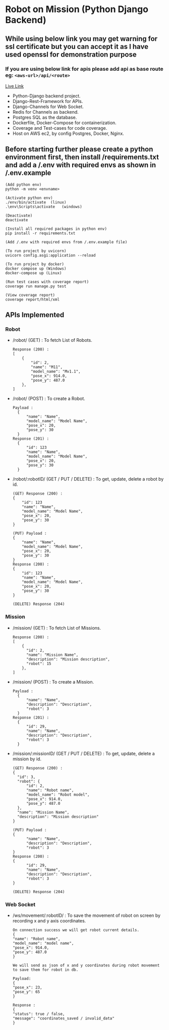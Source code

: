 # Robot on Mission (Python Django Backend)

## While using below link you may get warning for ssl certificate but you can accept it as I have used openssl for demonstration purpose

### If you are using below link for apis please add api as base route eg: ```<aws-url>/api/<route>```

[Live Link](https://ec2-13-127-133-231.ap-south-1.compute.amazonaws.com)

- Python-Django backend project.
- Django-Rest-Framework for APIs.
- Django-Channels for Web Socket.
- Redis for Channels as backend.
- Postgres SQL as the database.
- Dockerfile, Docker-Compose for containerization.
- Coverage and Test-cases for code coverage.
- Host on AWS ec2, by config Postgres, Docker, Nginx.

## Before starting further please create a python environment first, then install /requirements.txt and add a /.env with required envs as shown in /.env.example

```
(Add python env)
python -m venv <envname>

(Activate python env)
./env/bin/activate  (linux)
.\env\Scripts\activate   (windows)

(Deactivate)
deactivate

(Install all required packages in python env)
pip install -r requirements.txt

(Add /.env with required envs from /.env.example file)

(To run project by uvicorn)
uvicorn config.asgi:application --reload

(To run project by docker)
docker compose up (Windows)
docker-compose up (Linux)

(Run test cases with coverage report)
coverage run manage.py test

(View coverage report)
coverage report/html/xml
```

## APIs Implemented

### Robot

- /robot/ (GET) : To fetch List of Robots.

  ```
  Response (200) :
  [
      {
          "id": 2,
          "name": "M11",
          "model_name": "Mv1.1",
          "pose_x": 914.0,
          "pose_y": 487.0
      },
  ]
  ```

- /robot/ (POST) : To create a Robot.

  ```
  Payload :
    {
        "name": "Name",
        "model_name": "Model Name",
        "pose_x": 20,
        "pose_y": 30
    }
  Response (201) :
    {
        "id": 123
        "name": "Name",
        "model_name": "Model Name",
        "pose_x": 20,
        "pose_y": 30
    }
  ```

- /robot/:robotID/ (GET / PUT / DELETE) : To get, update, delete a robot by id.

  ```
  (GET) Response (200) :
  {
      "id": 123
      "name": "Name",
      "model_name": "Model Name",
      "pose_x": 20,
      "pose_y": 30
  }

  (PUT) Payload :
  {
      "name": "Name",
      "model_name": "Model Name",
      "pose_x": 20,
      "pose_y": 30
  }
  Response (200) :
  {
      "id": 123
      "name": "Name",
      "model_name": "Model Name",
      "pose_x": 20,
      "pose_y": 30
  }

  (DELETE) Response (204)
  ```

### Mission

- /mission/ (GET) : To fetch List of Missions.

  ```
  Response (200) :
  [
      {
        "id": 2,
        "name": "Mission Name",
        "description": "Mission description",
        "robot": 15
      },
  ]
  ```

- /mission/ (POST) : To create a Mission.

  ```
  Payload :
    {
        "name": "Name",
        "description": "Description",
        "robot": 3
    }
  Response (201) :
    {
        "id": 29,
        "name": "Name",
        "description": "Description",
        "robot": 3
    }
  ```

- /mission/:missionID/ (GET / PUT / DELETE) : To get, update, delete a mission by id.

  ```
  (GET) Response (200) :
  {
    "id": 3,
    "robot": {
        "id": 2,
        "name": "Robot name",
        "model_name": "Robot model",
        "pose_x": 914.0,
        "pose_y": 487.0
    },
    "name": "Mission Name",
    "description": "Mission description"
  }

  (PUT) Payload :
  {
        "name": "Name",
        "description": "Description",
        "robot": 3
  }
  Response (200) :
  {
        "id": 29,
        "name": "Name",
        "description": "Description",
        "robot": 3
  }

  (DELETE) Response (204)
  ```

### Web Socket

- /ws/movement/:robotID/ : To save the movement of robot on screen by recording x and y axis coordinates.

  ```
  On connection success we will get robot current details.
  {
  "name": "Robot name",
  "model_name": "model name",
  "pose_x": 914.0,
  "pose_y": 487.0
  }

  We will send as json of x and y coordinates during robot movement to save them for robot in db.

  Payload:
  {
  "pose_x": 23,
  "pose_y": 65
  }

  Response :
  {
  "status": true / false,
  "message": "coordinates_saved / invalid_data"
  }

  ```
